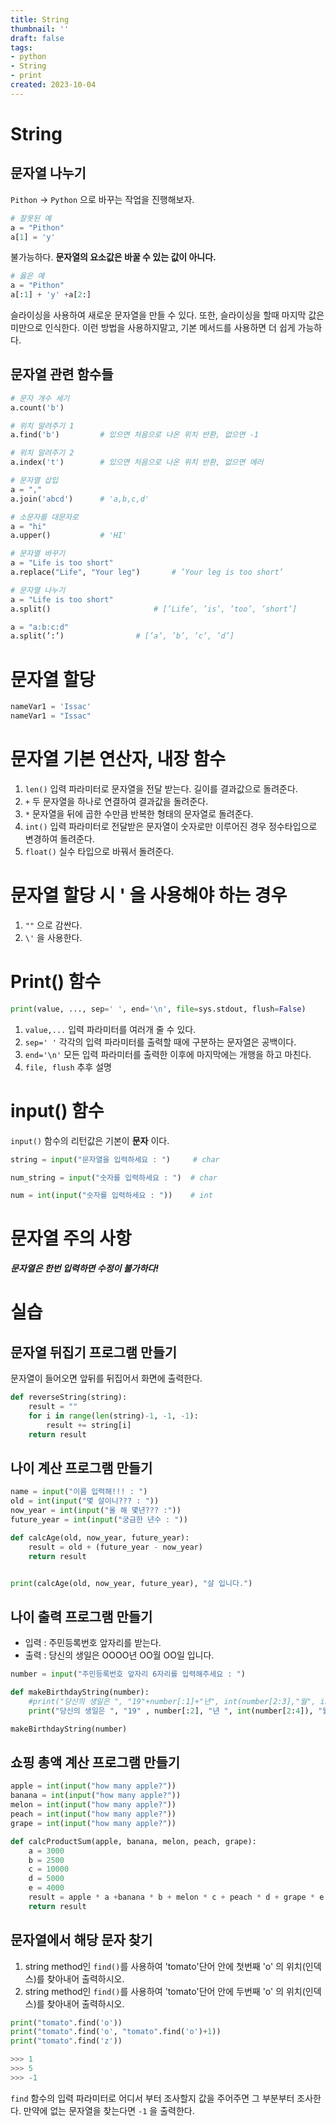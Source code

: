 ```yaml
---
title: String
thumbnail: ''
draft: false
tags:
- python
- String
- print
created: 2023-10-04
---
```


# String

## 문자열 나누기

`Pithon` -> `Python` 으로 바꾸는 작업을 진행해보자.

````python
# 잘못된 예
a = "Pithon"
a[1] = 'y'
````

불가능하다. **문자열의 요소값은 바꿀 수 있는 값이 아니다.**

````python
# 옳은 예
a = "Pithon"
a[:1] + 'y' +a[2:]
````

슬라이싱을 사용하여 새로운 문자열을 만들 수 있다. 또한, 슬라이싱을 할때 마지막 값은 미만으로 인식한다. 이런 방법을 사용하지말고, 기본 메서드를 사용하면 더 쉽게 가능하다.

## 문자열 관련 함수들

````python
# 문자 개수 세기
a.count('b')

# 위치 알려주기 1
a.find('b')			# 있으면 처음으로 나온 위치 반환, 없으면 -1

# 위치 알려주기 2
a.index('t')		# 있으면 처음으로 나온 위치 반환, 없으면 에러

# 문자열 삽입
a = ","
a.join('abcd')		# 'a,b,c,d'

# 소문자를 대문자로
a = "hi"
a.upper()			# 'HI'

# 문자열 바꾸기
a = "Life is too short"
a.replace("Life", "Your leg")		# ’Your leg is too short’

# 문자열 나누기
a = "Life is too short"
a.split()						# [’Life’, ’is’, ’too’, ’short’]

a = "a:b:c:d"
a.split(’:’) 				# [’a’, ’b’, ’c’, ’d’]
````

# 문자열 할당

````python
nameVar1 = 'Issac'
nameVar1 = "Issac"
````

# 문자열 기본 연산자, 내장 함수

1. `len()`
   입력 파라미터로 문자열을 전달 받는다.
   길이를 결과값으로 돌려준다.
1. `+`
   두 문자열을 하나로 연결하여 결과값을 돌려준다.
1. `*`
   문자열을 뒤에 곱한 수만큼 반복한 형태의 문자열로 돌려준다.
1. `int()`
   입력 파라미터로 전달받은 문자열이 숫자로만 이루어진 경우 정수타입으로 변경하여 돌려준다.
1. `float()`
   실수 타입으로 바꿔서 돌려준다.

# 문자열 할당 시 ' 을 사용해야 하는 경우

1. `""` 으로 감싼다.
1. `\'` 을 사용한다.

# Print() 함수

````python
print(value, ..., sep=' ', end='\n', file=sys.stdout, flush=False)
````

1. `value,...`
   입력 파라미터를 여러개 줄 수 있다.
1. `sep=' '`
   각각의 입력 파라미터를 출력할 때에 구분하는 문자열은 공백이다.
1. `end='\n'`
   모든 입력 파라미터를 출력한 이후에 마지막에는 개행을 하고 마친다.
1. `file, flush` 추후 설명

# input() 함수

`input()` 함수의 리턴값은 기본이 **문자** 이다.

````python
string = input("문자열을 입력하세요 : ")		# char

num_string = input("숫자를 입력하세요 : ")	# char

num = int(input("숫자를 입력하세요 : "))	# int
````

# 문자열 주의 사항

***문자열은 한번 입력하면 수정이 불가하다!***

# 실습

## 문자열 뒤집기 프로그램 만들기

문자열이 들어오면 앞뒤를 뒤집어서 화면에 출력한다.

````python
def reverseString(string):
    result = ""
    for i in range(len(string)-1, -1, -1):
        result += string[i]
    return result
````

## 나이 계산 프로그램 만들기

````python
name = input("이름 입력해!!! : ")
old = int(input("몇 살이니??? : "))
now_year = int(input("올 해 몇년??? :"))
future_year = int(input("궁금한 년수 : "))

def calcAge(old, now_year, future_year):
    result = old + (future_year - now_year)
    return result


print(calcAge(old, now_year, future_year), "살 입니다.")
````

## 나이 출력 프로그램 만들기

* 입력 : 주민등록번호 앞자리를 받는다.
* 출력 : 당신의 생일은 OOOO년 OO월 OO일 입니다.

````python
number = input("주민등록번호 앞자리 6자리를 입력해주세요 : ")

def makeBirthdayString(number):
    #print("당신의 생일은 ", "19"+number[:1]+"년", int(number[2:3],"월", int(number[4:5]),"일 입니다.")
    print("당신의 생일은 ", "19" , number[:2], "년 ", int(number[2:4]), "월 ", int(number[4:]), "일 입니다.", sep = "")

makeBirthdayString(number)
````

## 쇼핑 총액 계산 프로그램 만들기

````python
apple = int(input("how many apple?"))
banana = int(input("how many apple?"))
melon = int(input("how many apple?"))
peach = int(input("how many apple?"))
grape = int(input("how many apple?"))

def calcProductSum(apple, banana, melon, peach, grape):
    a = 3000
    b = 2500
    c = 10000
    d = 5000
    e = 4000
    result = apple * a +banana * b + melon * c + peach * d + grape * e
    return result
````

## 문자열에서 해당 문자 찾기

1. string method인 `find()`를 사용하여 'tomato'단어 안에 첫번째 'o' 의 위치(인덱스)를 찾아내어 출력하시오.
1. string method인 `find()`를 사용하여 'tomato'단어 안에 두번째 'o' 의 위치(인덱스)를 찾아내어 출력하시오.

````python
print("tomato".find('o'))
print("tomato".find('o', "tomato".find('o')+1))
print("tomato".find('z'))

>>> 1
>>> 5
>>> -1
````

`find` 함수의 입력 파라미터로 어디서 부터 조사할지 값을 주어주면 그 부분부터 조사한다. 만약에 없는 문자열을 찾는다면 `-1` 을 출력한다.
